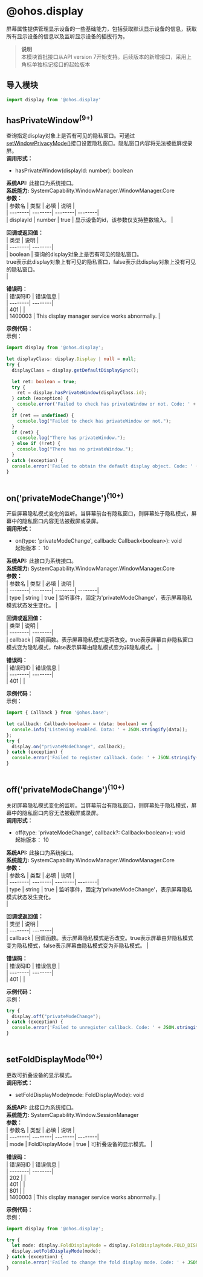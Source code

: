 # @ohos.display    
屏幕属性提供管理显示设备的一些基础能力，包括获取默认显示设备的信息，获取所有显示设备的信息以及监听显示设备的插拔行为。  
> **说明**   
>本模块首批接口从API version 7开始支持。后续版本的新增接口，采用上角标单独标记接口的起始版本  
  
## 导入模块  
  
```js    
import display from '@ohos.display'    
```  
    
## hasPrivateWindow<sup>(9+)</sup>    
查询指定display对象上是否有可见的隐私窗口。可通过[setWindowPrivacyMode()](js-apis-window.md#setwindowprivacymode9)接口设置隐私窗口。隐私窗口内容将无法被截屏或录屏。  
 **调用形式：**     
- hasPrivateWindow(displayId: number): boolean  
  
 **系统API:**  此接口为系统接口。  
 **系统能力:**  SystemCapability.WindowManager.WindowManager.Core    
 **参数：**     
| 参数名 | 类型 | 必填 | 说明 |  
| --------| --------| --------| --------|  
| displayId | number | true | 显示设备的id，该参数仅支持整数输入。 |  
    
 **回调或返回值：**     
| 类型 | 说明 |  
| --------| --------|  
| boolean | 查询的display对象上是否有可见的隐私窗口。<br>true表示此display对象上有可见的隐私窗口，false表示此display对象上没有可见的隐私窗口。</br> |  
    
    
 **错误码：**     
| 错误码ID | 错误信息 |  
| --------| --------|  
| 401 |  |  
| 1400003 | This display manager service works abnormally. |  
    
 **示例代码：**   
示例：  
```ts    
import display from '@ohos.display';  
  
let displayClass: display.Display | null = null;  
try {  
  displayClass = display.getDefaultDisplaySync();  
  
  let ret: boolean = true;  
  try {  
    ret = display.hasPrivateWindow(displayClass.id);  
  } catch (exception) {  
    console.error('Failed to check has privateWindow or not. Code: ' + JSON.stringify(exception));  
  }  
  if (ret == undefined) {  
    console.log("Failed to check has privateWindow or not.");  
  }  
  if (ret) {  
    console.log("There has privateWindow.");  
  } else if (!ret) {  
    console.log("There has no privateWindow.");  
  }  
} catch (exception) {  
  console.error('Failed to obtain the default display object. Code: ' + JSON.stringify(exception));  
}  
    
```    
  
    
## on('privateModeChange')<sup>(10+)</sup>    
开启屏幕隐私模式变化的监听。当屏幕前台有隐私窗口，则屏幕处于隐私模式，屏幕中的隐私窗口内容无法被截屏或录屏。  
 **调用形式：**     
    
- on(type: 'privateModeChange', callback: Callback\<boolean>): void    
起始版本： 10  
  
 **系统API:**  此接口为系统接口。  
 **系统能力:**  SystemCapability.WindowManager.WindowManager.Core    
 **参数：**     
| 参数名 | 类型 | 必填 | 说明 |  
| --------| --------| --------| --------|  
| type | string | true | 监听事件，固定为'privateModeChange'，表示屏幕隐私模式状态发生变化。 |  
    
 **回调或返回值：**     
| 类型 | 说明 |  
| --------| --------|  
| callback | 回调函数。表示屏幕隐私模式是否改变。true表示屏幕由非隐私窗口模式变为隐私模式，false表示屏幕由隐私模式变为非隐私模式。 |  
    
    
 **错误码：**     
| 错误码ID | 错误信息 |  
| --------| --------|  
| 401 |  |  
    
 **示例代码：**   
示例：  
```ts    
import { Callback } from '@ohos.base';  
  
let callback: Callback<boolean> = (data: boolean) => {  
  console.info('Listening enabled. Data: ' + JSON.stringify(data));  
};  
try {  
  display.on("privateModeChange", callback);  
} catch (exception) {  
  console.error('Failed to register callback. Code: ' + JSON.stringify(exception));  
}  
    
```    
  
    
## off('privateModeChange')<sup>(10+)</sup>    
关闭屏幕隐私模式变化的监听。当屏幕前台有隐私窗口，则屏幕处于隐私模式，屏幕中的隐私窗口内容无法被截屏或录屏。  
 **调用形式：**     
    
- off(type: 'privateModeChange', callback?: Callback\<boolean>): void    
起始版本： 10  
  
 **系统API:**  此接口为系统接口。  
 **系统能力:**  SystemCapability.WindowManager.WindowManager.Core    
 **参数：**     
| 参数名 | 类型 | 必填 | 说明 |  
| --------| --------| --------| --------|  
| type | string | true | 监听事件，固定为'privateModeChange'，表示屏幕隐私模式状态发生变化。<br/> |  
    
 **回调或返回值：**     
| 类型 | 说明 |  
| --------| --------|  
| callback | 回调函数。表示屏幕隐私模式是否改变。true表示屏幕由非隐私模式变为隐私模式，false表示屏幕由隐私模式变为非隐私模式。 |  
    
    
 **错误码：**     
| 错误码ID | 错误信息 |  
| --------| --------|  
| 401 |  |  
    
 **示例代码：**   
示例：  
```ts    
try {  
  display.off("privateModeChange");  
} catch (exception) {  
  console.error('Failed to unregister callback. Code: ' + JSON.stringify(exception));  
}  
    
```    
  
    
## setFoldDisplayMode<sup>(10+)</sup>    
更改可折叠设备的显示模式。  
 **调用形式：**     
- setFoldDisplayMode(mode: FoldDisplayMode): void  
  
 **系统API:**  此接口为系统接口。  
 **系统能力:**  SystemCapability.Window.SessionManager    
 **参数：**     
| 参数名 | 类型 | 必填 | 说明 |  
| --------| --------| --------| --------|  
| mode | FoldDisplayMode | true | 可折叠设备的显示模式。 |  
    
    
 **错误码：**     
| 错误码ID | 错误信息 |  
| --------| --------|  
| 202 |  |  
| 401 |  |  
| 801 |  |  
| 1400003 | This display manager service works abnormally. |  
    
 **示例代码：**   
示例：  
```ts    
import display from '@ohos.display';  
  
try {  
  let mode: display.FoldDisplayMode = display.FoldDisplayMode.FOLD_DISPLAY_MODE_FULL;  
  display.setFoldDisplayMode(mode);  
} catch (exception) {  
  console.error('Failed to change the fold display mode. Code: ' + JSON.stringify(exception));  
}  
    
```    
  
